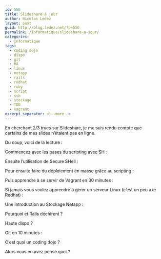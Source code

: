 ```yaml
---
id: 556
title: Slideshare à jour
author: Nicolas Ledez
layout: post
guid: http://blog.ledez.net/?p=556
permalink: /informatique/slideshare-a-jour/
categories:
  - Informatique
tags:
  - coding dojo
  - dispo
  - git
  - HA
  - linux
  - netapp
  - rails
  - redhat
  - ruby
  - script
  - ssh
  - stockage
  - TDD
  - vagrant
excerpt_separator: <!--more-->
---
```

En cherchant 2/3 trucs sur Slideshare, je me suis rendu compte que certains de mes slides n&rsquo;étaient pas en ligne.

Du coup, voici de la lecture :

<!--more-->

Commencez avec les bases du scripting avec SH :  


Ensuite l&rsquo;utilisation de Secure SHell :  


Pour ensuite faire du déploiement en masse grâce au scripting :  


Puis apprendre à se servir de Vagrant en 30 minutes :  


Si jamais vous voulez apprendre à gèrer un serveur Linux (c&rsquo;est un peu axé Redhat) :  


Une introduction au Stockage Netapp :  


Pourquoi et Rails déchirent ?  


Haute dispo ?  


Git en 10 minutes :  


C&rsquo;est quoi un coding dojo ?  


Alors vous en avez pensé quoi ?
